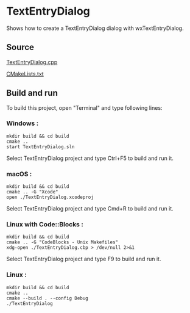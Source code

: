 # TextEntryDialog

Shows how to create a TextEntryDialog dialog with wxTextEntryDialog.

## Source

[TextEntryDialog.cpp](TextEntryDialog.cpp)

[CMakeLists.txt](CMakeLists.txt)

## Build and run

To build this project, open "Terminal" and type following lines:

### Windows :

``` shell
mkdir build && cd build
cmake .. 
start TextEntryDialog.sln
```

Select TextEntryDialog project and type Ctrl+F5 to build and run it.

### macOS :

``` shell
mkdir build && cd build
cmake .. -G "Xcode"
open ./TextEntryDialog.xcodeproj
```

Select TextEntryDialog project and type Cmd+R to build and run it.

### Linux with Code::Blocks :

``` shell
mkdir build && cd build
cmake .. -G "CodeBlocks - Unix Makefiles"
xdg-open ./TextEntryDialog.cbp > /dev/null 2>&1
```

Select TextEntryDialog project and type F9 to build and run it.

### Linux :

``` shell
mkdir build && cd build
cmake .. 
cmake --build . --config Debug
./TextEntryDialog
```
